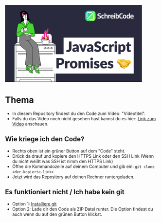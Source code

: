<img src="https://github.com/SchreibCode/javascript-promises-video/blob/main/img/javascript-promises.jpg" width="450" alt="Youtube Thumbnail"/>

# Thema

- In diesem Repository findest du den Code zum Video: "Videotitel".
- Falls du das Video noch nicht gesehen hast kannst du es hier: 
[Link zum Video](https://youtu.be/wKmzfmiphXY) anschauen.

## Wie kriege ich den Code?

- Rechts oben ist ein grüner Button auf dem "Code" steht.
- Drück da drauf und kopiere den HTTPS Link oder den SSH Link (Wenn du nicht weißt was SSH ist nimm den HTTPS Link)
- Öffne die Kommandozeile auf deinem Computer und gib ein: ```git clone <der-kopierte-link>```
- Jetzt wird das Repository auf deinen Rechner runtergeladen. 

## Es funktioniert nicht / Ich habe kein git

- Option 1: [Installiere git](https://www.atlassian.com/de/git/tutorials/install-git) 
- Option 2: Lade dir den Code als ZIP Datei runter. Die Option findest du auch wenn du auf den grünen Button klickst.



